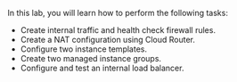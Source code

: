 In this lab, you will learn how to perform the following tasks:

- Create internal traffic and health check firewall rules.
- Create a NAT configuration using Cloud Router.
- Configure two instance templates.
- Create two managed instance groups.
- Configure and test an internal load balancer.
